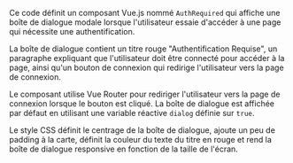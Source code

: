 Ce code définit un composant Vue.js nommé `AuthRequired` qui affiche une boîte de dialogue modale lorsque l'utilisateur essaie d'accéder à une page qui nécessite une authentification.

La boîte de dialogue contient un titre rouge "Authentification Requise", un paragraphe expliquant que l'utilisateur doit être connecté pour accéder à la page, ainsi qu'un bouton de connexion qui redirige l'utilisateur vers la page de connexion.

Le composant utilise Vue Router pour rediriger l'utilisateur vers la page de connexion lorsque le bouton est cliqué. La boîte de dialogue est affichée par défaut en utilisant une variable réactive `dialog` définie sur `true`.

Le style CSS définit le centrage de la boîte de dialogue, ajoute un peu de padding à la carte, définit la couleur du texte du titre en rouge et rend la boîte de dialogue responsive en fonction de la taille de l'écran.